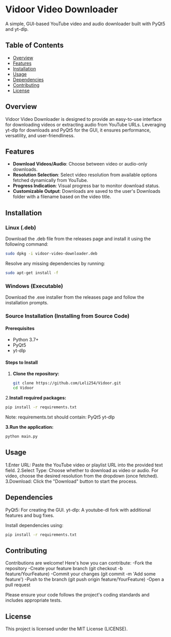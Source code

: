 # Vidoor Video Downloader

A simple, GUI-based YouTube video and audio downloader built with PyQt5 and yt-dlp.

## Table of Contents
- [Overview](#overview)
- [Features](#features)
- [Installation](#installation)
- [Usage](#usage)
- [Dependencies](#dependencies)
- [Contributing](#contributing)
- [License](#license)

## Overview

Vidoor Video Downloader is designed to provide an easy-to-use interface for downloading videos or extracting audio from YouTube URLs. Leveraging yt-dlp for downloads and PyQt5 for the GUI, it ensures performance, versatility, and user-friendliness.

## Features
- **Download Videos/Audio**: Choose between video or audio-only downloads.
- **Resolution Selection**: Select video resolution from available options fetched dynamically from YouTube.
- **Progress Indication**: Visual progress bar to monitor download status.
- **Customizable Output**: Downloads are saved to the user's Downloads folder with a filename based on the video title.

## Installation

### Linux (.deb)

Download the .deb file from the releases page and install it using the following command:

```sh
sudo dpkg -i vidoor-video-downloader.deb
```

Resolve any missing dependencies by running:

```sh
sudo apt-get install -f
```

### Windows (Executable)

Download the .exe installer from the releases page and follow the installation prompts.

### Source Installation (Installing from Source Code)
#### Prerequisites
- Python 3.7+
- PyQt5
- yt-dlp

#### Steps to Install
1. **Clone the repository:**
   ```sh
   git clone https://github.com/Leli254/Vidoor.git
   cd Vidoor

2.**Install required packages:**
```sh
pip install -r requirements.txt
```


Note: requirements.txt should contain:
PyQt5
yt-dlp

**3.Run the application:**

```sh
python main.py
```


## Usage
1.Enter URL: Paste the YouTube video or playlist URL into the provided text field.
2.Select Type: Choose whether to download as video or audio.
For video, choose the desired resolution from the dropdown (once fetched).
3.Download: Click the "Download" button to start the process. 

## Dependencies
PyQt5: For creating the GUI.
yt-dlp: A youtube-dl fork with additional features and bug fixes.

Install dependencies using:

```sh
pip install -r requirements.txt
```

## Contributing
Contributions are welcome! Here's how you can contribute:
-Fork the repository
-Create your feature branch (git checkout -b feature/YourFeature)
-Commit your changes (git commit -m 'Add some feature')
-Push to the branch (git push origin feature/YourFeature)
-Open a pull request

Please ensure your code follows the project's coding standards and includes appropriate tests.

## License
This project is licensed under the MIT License (LICENSE). 
